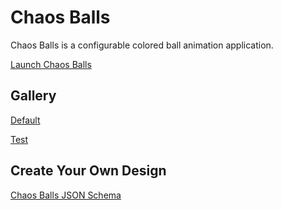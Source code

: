 # Chaos Balls

Chaos Balls is a configurable colored ball animation application.

[Launch Chaos Balls][Default]


## Gallery

[Default]: #url=chaosBalls.md&var.vURL=''

[Default]

[Test](#url=chaosBalls.md&var.vURL='gallery/test.json')


## Create Your Own Design

[Chaos Balls JSON Schema](#url=chaosBalls.md&var.vDoc=1)
